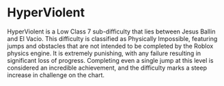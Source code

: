 # HyperViolent

HyperViolent is a Low Class 7 sub-difficulty that lies between Jesus Ballin and El Vacio. This difficulty is classified as Physically Impossible, featuring jumps and obstacles that are not intended to be completed by the Roblox physics engine. It is extremely punishing, with any failure resulting in significant loss of progress. Completing even a single jump at this level is considered an incredible achievement, and the difficulty marks a steep increase in challenge on the chart.